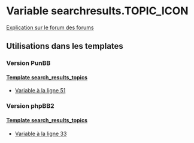 # Variable searchresults.TOPIC_ICON
[Explication sur le forum des forums](http://forum.forumactif.com/t294113-listing-des-variables#searchresults.TOPIC_ICON)

## Utilisations dans les templates

### Version PunBB

#### [Template search_results_topics](punbb/search_results_topics.md)
* [Variable à la ligne 51](../punbb/search_results_topics.tpl#L51)

### Version phpBB2

#### [Template search_results_topics](subsilver/search_results_topics.md)
* [Variable à la ligne 33](../subsilver/search_results_topics.tpl#L33)